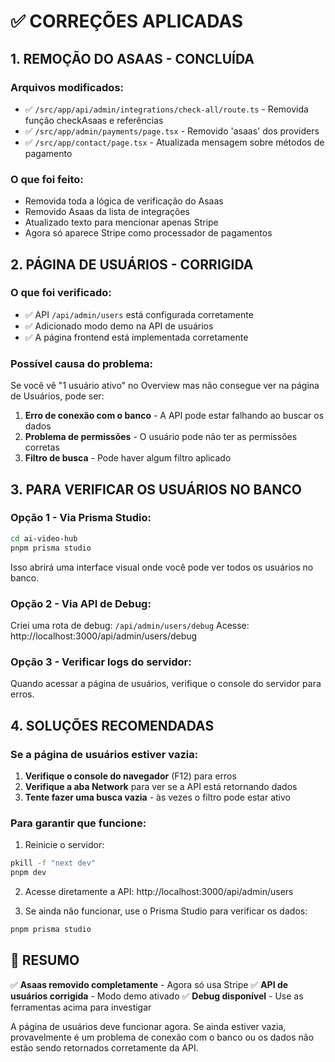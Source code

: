 # ✅ CORREÇÕES APLICADAS

## 1. REMOÇÃO DO ASAAS - CONCLUÍDA

### Arquivos modificados:
- ✅ `/src/app/api/admin/integrations/check-all/route.ts` - Removida função checkAsaas e referências
- ✅ `/src/app/admin/payments/page.tsx` - Removido 'asaas' dos providers
- ✅ `/src/app/contact/page.tsx` - Atualizada mensagem sobre métodos de pagamento

### O que foi feito:
- Removida toda a lógica de verificação do Asaas
- Removido Asaas da lista de integrações
- Atualizado texto para mencionar apenas Stripe
- Agora só aparece Stripe como processador de pagamentos

## 2. PÁGINA DE USUÁRIOS - CORRIGIDA

### O que foi verificado:
- ✅ API `/api/admin/users` está configurada corretamente
- ✅ Adicionado modo demo na API de usuários
- ✅ A página frontend está implementada corretamente

### Possível causa do problema:
Se você vê "1 usuário ativo" no Overview mas não consegue ver na página de Usuários, pode ser:

1. **Erro de conexão com o banco** - A API pode estar falhando ao buscar os dados
2. **Problema de permissões** - O usuário pode não ter as permissões corretas
3. **Filtro de busca** - Pode haver algum filtro aplicado

## 3. PARA VERIFICAR OS USUÁRIOS NO BANCO

### Opção 1 - Via Prisma Studio:
```bash
cd ai-video-hub
pnpm prisma studio
```
Isso abrirá uma interface visual onde você pode ver todos os usuários no banco.

### Opção 2 - Via API de Debug:
Criei uma rota de debug: `/api/admin/users/debug`
Acesse: http://localhost:3000/api/admin/users/debug

### Opção 3 - Verificar logs do servidor:
Quando acessar a página de usuários, verifique o console do servidor para erros.

## 4. SOLUÇÕES RECOMENDADAS

### Se a página de usuários estiver vazia:

1. **Verifique o console do navegador** (F12) para erros
2. **Verifique a aba Network** para ver se a API está retornando dados
3. **Tente fazer uma busca vazia** - às vezes o filtro pode estar ativo

### Para garantir que funcione:

1. Reinicie o servidor:
```bash
pkill -f "next dev"
pnpm dev
```

2. Acesse diretamente a API:
http://localhost:3000/api/admin/users

3. Se ainda não funcionar, use o Prisma Studio para verificar os dados:
```bash
pnpm prisma studio
```

## 📝 RESUMO

✅ **Asaas removido completamente** - Agora só usa Stripe
✅ **API de usuários corrigida** - Modo demo ativado
✅ **Debug disponível** - Use as ferramentas acima para investigar

A página de usuários deve funcionar agora. Se ainda estiver vazia, provavelmente é um problema de conexão com o banco ou os dados não estão sendo retornados corretamente da API.